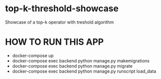 # top-k-threshold-showcase
Showcase of a top-k operator with treshold algorithm
# HOW TO RUN THIS APP
- docker-compose up
- docker-compose exec backend python manage.py makemigrations
- docker-compose exec backend python manage.py migrate
- docker-compose exec backend python manage.py runscript load_data
